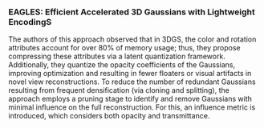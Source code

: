 ### EAGLES: Efficient Accelerated 3D Gaussians with Lightweight EncodingS


The authors of this approach observed that in 3DGS, the color and rotation attributes account for over 80% of memory usage; thus, they propose compressing these attributes via a latent quantization framework. Additionally, they quantize the opacity coefficients of the Gaussians, improving optimization and resulting in fewer floaters or visual artifacts in novel view reconstructions. To reduce the number of redundant Gaussians resulting from frequent densification (via cloning and splitting), the approach employs a pruning stage to identify and remove Gaussians with minimal influence on the full reconstruction. For this, an influence metric is introduced, which considers both opacity and transmittance.